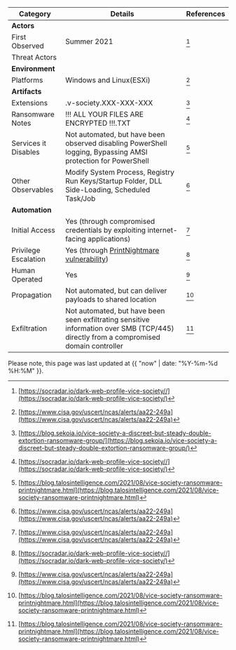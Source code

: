 |Category        |Details                         |References                  |
|----------------|-------------------------------|-----------------------------|
|**Actors**      |                               |                             |
|First Observed  |Summer 2021                    |[^1]                         |
|Threat Actors   |                               |                             |
|**Environment** |                               |                             |
|Platforms       |Windows and Linux(ESXi)        |[^3]                         |
|**Artifacts**   |                               |                             |
|Extensions      |.v-society.XXX-XXX-XXX         |[^2]                         |
|Ransomware Notes|!!! ALL YOUR FILES ARE ENCRYPTED !!!.TXT| [^1]               |
|Services it Disables| Not automated, but have been observed disabling PowerShell logging, Bypassing AMSI protection for PowerShell|[^4]|
|Other Observables|Modify System Process, Registry Run Keys/Startup Folder, DLL Side-Loading, Scheduled Task/Job|[^3]|
|**Automation**  |                              |                              |
|Initial Access  |Yes (through compromised credentials by exploiting internet-facing applications)|[^3]|
|Privilege Escalation|Yes (through [PrintNightmare vulnerability](https://socradar.io/vulnerability-round-up-socradars-curation-of-critical-vulnerabilities-for-2021/))|[^1]             |
|Human Operated  |Yes|[^3]|
|Propagation     |Not automated, but can deliver payloads to shared location|[^4]|
|Exfiltration    |Not automated, but have been seen exfiltrating sensitive information over SMB (TCP/445) directly from a compromised domain controller|[^4]|

[^1]: [https://socradar.io/dark-web-profile-vice-society//](https://socradar.io/dark-web-profile-vice-society/)
[^2]: [https://blog.sekoia.io/vice-society-a-discreet-but-steady-double-extortion-ransomware-group/](https://blog.sekoia.io/vice-society-a-discreet-but-steady-double-extortion-ransomware-group/)
[^3]: [https://www.cisa.gov/uscert/ncas/alerts/aa22-249a](https://www.cisa.gov/uscert/ncas/alerts/aa22-249a)
[^4]: [https://blog.talosintelligence.com/2021/08/vice-society-ransomware-printnightmare.html](https://blog.talosintelligence.com/2021/08/vice-society-ransomware-printnightmare.html)

Please note, this page was last updated at {{ "now" | date: "%Y-%m-%d %H:%M" }}.
